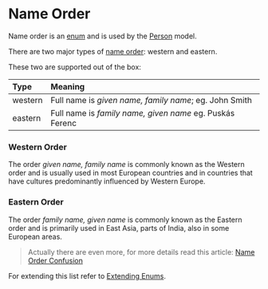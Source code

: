 # Name Order

Name order is an [enum](https://github.com/artkonekt/enum) and is used
by the [Person](person.md) model.

There are two major types of
[name order](https://en.wikipedia.org/wiki/Personal_name#Name_order):
western and eastern.

These two are supported out of the box:

| Type    | Meaning                                                  |
|:--------|:---------------------------------------------------------|
| western | Full name is *given name, family name*; eg. John Smith   |
| eastern | Full name is *family name, given name* eg. Puskás Ferenc |


### Western Order

The order *given name, family name* is commonly known as the Western
order and is usually used in most European countries and in countries
that have cultures predominantly influenced by Western Europe.

### Eastern Order

The order *family name, given name* is commonly known as the Eastern
order and is primarily used in East Asia, parts of India, also in some
European areas.


> Actually there are even more, for more details read this article:
> [Name Order Confusion](http://tvtropes.org/pmwiki/pmwiki.php/Main/NameOrderConfusion)

For extending this list refer to
[Extending Enums](https://konekt.dev/concord/1.3/enums#extending-enums).
